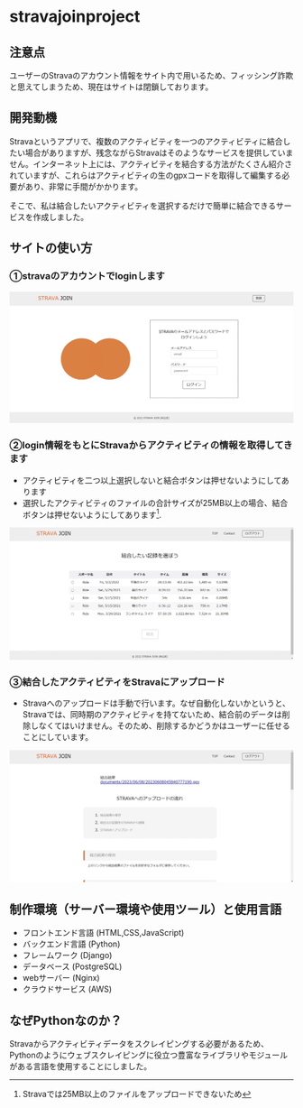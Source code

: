 # stravajoinproject
## 注意点
ユーザーのStravaのアカウント情報をサイト内で用いるため、フィッシング詐欺と思えてしまうため、現在はサイトは閉鎖しております。

## 開発動機
Stravaというアプリで、複数のアクティビティを一つのアクティビティに結合したい場合がありますが、残念ながらStravaはそのようなサービスを提供していません。インターネット上には、アクティビティを結合する方法がたくさん紹介されていますが、これらはアクティビティの生のgpxコードを取得して編集する必要があり、非常に手間がかかります。

そこで、私は結合したいアクティビティを選択するだけで簡単に結合できるサービスを作成しました。

## サイトの使い方
### ①stravaのアカウントでloginします
![login画面](S__91938818.jpg)
### ②login情報をもとにStravaからアクティビティの情報を取得してきます

- アクティビティを二つ以上選択しないと結合ボタンは押せないようにしてあります
- 選択したアクティビティのファイルの合計サイズが25MB以上の場合、結合ボタンは押せないようにしてあります[^1].

[^1]:Stravaでは25MB以上のファイルをアップロードできないため

![アクティビティの選択画面](S__91938821.jpg)

### ③結合したアクティビティをStravaにアップロード

- Stravaへのアップロードは手動で行います。なぜ自動化しないかというと、Stravaでは、同時期のアクティビティを持てないため、結合前のデータは削除しなくてはいけません。そのため、削除するかどうかはユーザーに任せることにしています。

![結合後の画面](S__91938822.jpg)


## 制作環境（サーバー環境や使用ツール）と使用言語
- フロントエンド言語 (HTML,CSS,JavaScript)
- バックエンド言語 (Python)
- フレームワーク (Django)
- データベース (PostgreSQL)
- webサーバー (Nginx)
- クラウドサービス (AWS)

## なぜPythonなのか？
Stravaからアクティビティデータをスクレイピングする必要があるため、Pythonのようにウェブスクレイピングに役立つ豊富なライブラリやモジュールがある言語を使用することにしました。
